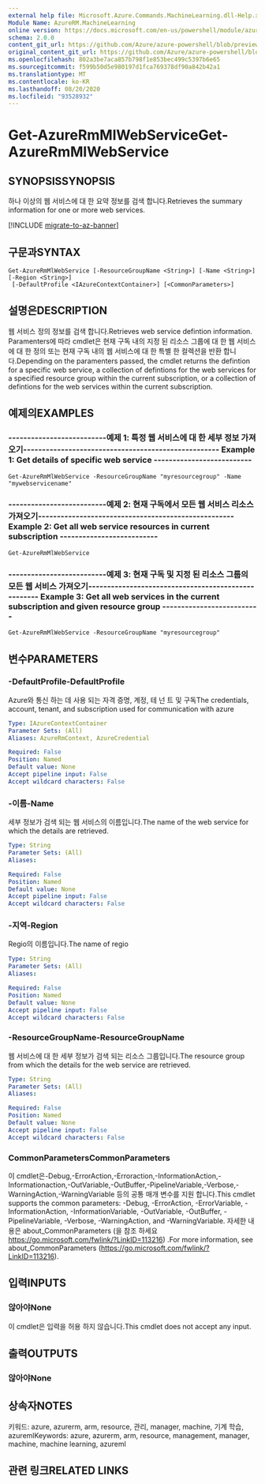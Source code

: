 ```yaml
---
external help file: Microsoft.Azure.Commands.MachineLearning.dll-Help.xml
Module Name: AzureRM.MachineLearning
online version: https://docs.microsoft.com/en-us/powershell/module/azurerm.machinelearning/get-azurermmlwebservice
schema: 2.0.0
content_git_url: https://github.com/Azure/azure-powershell/blob/preview/src/ResourceManager/MachineLearning/Commands.MachineLearning/help/Get-AzureRmMlWebService.md
original_content_git_url: https://github.com/Azure/azure-powershell/blob/preview/src/ResourceManager/MachineLearning/Commands.MachineLearning/help/Get-AzureRmMlWebService.md
ms.openlocfilehash: 802a3be7aca857b798f1e853bec499c5397b6e65
ms.sourcegitcommit: f599b50d5e980197d1fca769378df90a842b42a1
ms.translationtype: MT
ms.contentlocale: ko-KR
ms.lasthandoff: 08/20/2020
ms.locfileid: "93528932"
---
```

# <span data-ttu-id="b1b07-101">Get-AzureRmMlWebService</span><span class="sxs-lookup"><span data-stu-id="b1b07-101">Get-AzureRmMlWebService</span></span>

## <span data-ttu-id="b1b07-102">SYNOPSIS</span><span class="sxs-lookup"><span data-stu-id="b1b07-102">SYNOPSIS</span></span>
<span data-ttu-id="b1b07-103">하나 이상의 웹 서비스에 대 한 요약 정보를 검색 합니다.</span><span class="sxs-lookup"><span data-stu-id="b1b07-103">Retrieves the summary information for one or more web services.</span></span>

[!INCLUDE [migrate-to-az-banner](../../includes/migrate-to-az-banner.md)]

## <span data-ttu-id="b1b07-104">구문과</span><span class="sxs-lookup"><span data-stu-id="b1b07-104">SYNTAX</span></span>

```
Get-AzureRmMlWebService [-ResourceGroupName <String>] [-Name <String>] [-Region <String>]
 [-DefaultProfile <IAzureContextContainer>] [<CommonParameters>]
```

## <span data-ttu-id="b1b07-105">설명은</span><span class="sxs-lookup"><span data-stu-id="b1b07-105">DESCRIPTION</span></span>
<span data-ttu-id="b1b07-106">웹 서비스 정의 정보를 검색 합니다.</span><span class="sxs-lookup"><span data-stu-id="b1b07-106">Retrieves web service defintion information.</span></span>
<span data-ttu-id="b1b07-107">Paramenters에 따라 cmdlet은 현재 구독 내의 지정 된 리소스 그룹에 대 한 웹 서비스에 대 한 정의 또는 현재 구독 내의 웹 서비스에 대 한 특별 한 컬렉션을 반환 합니다.</span><span class="sxs-lookup"><span data-stu-id="b1b07-107">Depending on the paramenters passed, the cmdlet returns the defintion for a specific web service, a collection of defintions for the web services for a specified resource group within the current subscription, or a collection of defintions for the web services within the current subscription.</span></span>

## <span data-ttu-id="b1b07-108">예제의</span><span class="sxs-lookup"><span data-stu-id="b1b07-108">EXAMPLES</span></span>

### <span data-ttu-id="b1b07-109">--------------------------예제 1: 특정 웹 서비스에 대 한 세부 정보 가져오기--------------------------</span><span class="sxs-lookup"><span data-stu-id="b1b07-109">--------------------------  Example 1: Get details of specific web service  --------------------------</span></span>
```
Get-AzureRmMlWebService -ResourceGroupName "myresourcegroup" -Name "mywebservicename"
```

### <span data-ttu-id="b1b07-110">--------------------------예제 2: 현재 구독에서 모든 웹 서비스 리소스 가져오기--------------------------</span><span class="sxs-lookup"><span data-stu-id="b1b07-110">--------------------------  Example 2: Get all web service resources in current subscription  --------------------------</span></span>
```
Get-AzureRmMlWebService
```

### <span data-ttu-id="b1b07-111">--------------------------예제 3: 현재 구독 및 지정 된 리소스 그룹의 모든 웹 서비스 가져오기--------------------------</span><span class="sxs-lookup"><span data-stu-id="b1b07-111">--------------------------  Example 3: Get all web services in the current subscription and given resource group  --------------------------</span></span>
```
Get-AzureRmMlWebService -ResourceGroupName "myresourcegroup"
```

## <span data-ttu-id="b1b07-112">변수</span><span class="sxs-lookup"><span data-stu-id="b1b07-112">PARAMETERS</span></span>

### <span data-ttu-id="b1b07-113">-DefaultProfile</span><span class="sxs-lookup"><span data-stu-id="b1b07-113">-DefaultProfile</span></span>
<span data-ttu-id="b1b07-114">Azure와 통신 하는 데 사용 되는 자격 증명, 계정, 테 넌 트 및 구독</span><span class="sxs-lookup"><span data-stu-id="b1b07-114">The credentials, account, tenant, and subscription used for communication with azure</span></span>

```yaml
Type: IAzureContextContainer
Parameter Sets: (All)
Aliases: AzureRmContext, AzureCredential

Required: False
Position: Named
Default value: None
Accept pipeline input: False
Accept wildcard characters: False
```

### <span data-ttu-id="b1b07-115">-이름</span><span class="sxs-lookup"><span data-stu-id="b1b07-115">-Name</span></span>
<span data-ttu-id="b1b07-116">세부 정보가 검색 되는 웹 서비스의 이름입니다.</span><span class="sxs-lookup"><span data-stu-id="b1b07-116">The name of the web service for which the details are retrieved.</span></span>

```yaml
Type: String
Parameter Sets: (All)
Aliases: 

Required: False
Position: Named
Default value: None
Accept pipeline input: False
Accept wildcard characters: False
```

### <span data-ttu-id="b1b07-117">-지역</span><span class="sxs-lookup"><span data-stu-id="b1b07-117">-Region</span></span>
<span data-ttu-id="b1b07-118">Regio의 이름입니다.</span><span class="sxs-lookup"><span data-stu-id="b1b07-118">The name of regio</span></span>

```yaml
Type: String
Parameter Sets: (All)
Aliases: 

Required: False
Position: Named
Default value: None
Accept pipeline input: False
Accept wildcard characters: False
```

### <span data-ttu-id="b1b07-119">-ResourceGroupName</span><span class="sxs-lookup"><span data-stu-id="b1b07-119">-ResourceGroupName</span></span>
<span data-ttu-id="b1b07-120">웹 서비스에 대 한 세부 정보가 검색 되는 리소스 그룹입니다.</span><span class="sxs-lookup"><span data-stu-id="b1b07-120">The resource group from which the details for the web service are retrieved.</span></span>

```yaml
Type: String
Parameter Sets: (All)
Aliases: 

Required: False
Position: Named
Default value: None
Accept pipeline input: False
Accept wildcard characters: False
```

### <span data-ttu-id="b1b07-121">CommonParameters</span><span class="sxs-lookup"><span data-stu-id="b1b07-121">CommonParameters</span></span>
<span data-ttu-id="b1b07-122">이 cmdlet은-Debug,-ErrorAction,-Erroraction,-InformationAction,-Informationaction,-OutVariable,-OutBuffer,-PipelineVariable,-Verbose,-WarningAction,-WarningVariable 등의 공통 매개 변수를 지원 합니다.</span><span class="sxs-lookup"><span data-stu-id="b1b07-122">This cmdlet supports the common parameters: -Debug, -ErrorAction, -ErrorVariable, -InformationAction, -InformationVariable, -OutVariable, -OutBuffer, -PipelineVariable, -Verbose, -WarningAction, and -WarningVariable.</span></span> <span data-ttu-id="b1b07-123">자세한 내용은 about_CommonParameters (을 참조 하세요 https://go.microsoft.com/fwlink/?LinkID=113216) .</span><span class="sxs-lookup"><span data-stu-id="b1b07-123">For more information, see about_CommonParameters (https://go.microsoft.com/fwlink/?LinkID=113216).</span></span>

## <span data-ttu-id="b1b07-124">입력</span><span class="sxs-lookup"><span data-stu-id="b1b07-124">INPUTS</span></span>

### <span data-ttu-id="b1b07-125">않아야</span><span class="sxs-lookup"><span data-stu-id="b1b07-125">None</span></span>
<span data-ttu-id="b1b07-126">이 cmdlet은 입력을 허용 하지 않습니다.</span><span class="sxs-lookup"><span data-stu-id="b1b07-126">This cmdlet does not accept any input.</span></span>

## <span data-ttu-id="b1b07-127">출력</span><span class="sxs-lookup"><span data-stu-id="b1b07-127">OUTPUTS</span></span>

### <span data-ttu-id="b1b07-128">않아야</span><span class="sxs-lookup"><span data-stu-id="b1b07-128">None</span></span>

## <span data-ttu-id="b1b07-129">상속자</span><span class="sxs-lookup"><span data-stu-id="b1b07-129">NOTES</span></span>
<span data-ttu-id="b1b07-130">키워드: azure, azurerm, arm, resource, 관리, manager, machine, 기계 학습, azureml</span><span class="sxs-lookup"><span data-stu-id="b1b07-130">Keywords: azure, azurerm, arm, resource, management, manager, machine, machine learning, azureml</span></span>

## <span data-ttu-id="b1b07-131">관련 링크</span><span class="sxs-lookup"><span data-stu-id="b1b07-131">RELATED LINKS</span></span>

